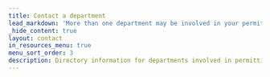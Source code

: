 ```yaml
---
title: Contact a department
lead_markdown: 'More than one department may be involved in your permitting process. Not sure who to contact? [Residential Plan Review](/resources/contact/#residential-plan-review) is a great place to start.'
_hide_content: true
layout: contact
in_resources_menu: true
menu_sort_order: 3
description: Directory information for departments involved in permitting.
---
```

